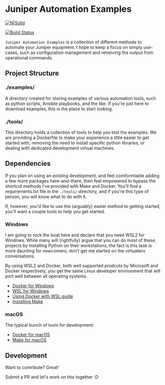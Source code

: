 # Juniper Automation Examples

[![N|Solid](https://upload.wikimedia.org/wikipedia/commons/3/31/Juniper_Networks_logo.svg)](https://www.juniper.net/us/en/products-services/sdn/contrail/contrail-service-orchestration/)

[![Build Status](https://travis-ci.org/joemccann/dillinger.svg?branch=master)](https://travis-ci.org/joemccann/dillinger)

`Juniper Automation Examples` is a collection of different methods to automate your Juniper equipment. I hope to keep a focus on simply use-cases, such as configuration management and retreiving the output from operational commands.

## Project Structure

### ./examples/

A directory created for storing examples of various automation tools, such as python scripts, Ansible playbooks, and the like. If you're just here to download examples, this is the place to start looking.

### ./tools/

This directory holds a collection of tools to help you test the examples. We are providing a Dockerfile to make your experience a little easier to get started with, removing the need to install specific python libraries, or dealing with dedicated development virtual machines.

## Dependencies

If you plan on using an existing development, and feel comformtable adding a few more packages here-and-there, then feel empowered to bypass the shortcut methods I've provided with Make and Docker. You'll find a requirements.txt file in the `./tools/` directory, and if you're this type of person, you will know what to do with it.

If, however, you'd like to use the (arguably) easier method to getting started, you'll want a couple tools to help you get started.

### Windows

I am going to rock the boat here and declare that you need WSL2 for Windows. While many will (rightfully) argue that you can do most of these projects by installing Python on their workstations, the fact is this task is more daunting for newcomers; don't get me started on the virtualenv conversations.

By using WSL2 and Docker, both well supported prodcuts by Microsoft and Docker respectively, you get the same Linux developer environment that will port well between all operating systems.

- [Docker for Windows](https://docs.docker.com/docker-for-windows/install/)
- [WSL for Windows](https://docs.microsoft.com/en-us/windows/wsl/install-win10)
- [Using Docker with WSL guide](https://docs.docker.com/docker-for-windows/wsl/)
- [Installing Make](https://www.howtoinstall.me/ubuntu/18-04/make/)

### macOS

The typical bunch of tools for development:

- [Docker for macOS](https://docs.docker.com/docker-for-mac/install/)
- [Make for macOS](https://formulae.brew.sh/formula/make#default)

## Development

Want to contribute? Great!

Submit a PR and let's work on this together :D
